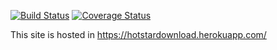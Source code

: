 [![Build Status](https://travis-ci.org/Gotham25/Hotstar-Video-Download.svg?branch=master)](https://travis-ci.org/Gotham25/Hotstar-Video-Download)  [![Coverage Status](https://coveralls.io/repos/github/Gotham25/Hotstar-Video-Download/badge.svg)](https://coveralls.io/github/Gotham25/Hotstar-Video-Download)

This site is hosted in https://hotstardownload.herokuapp.com/
